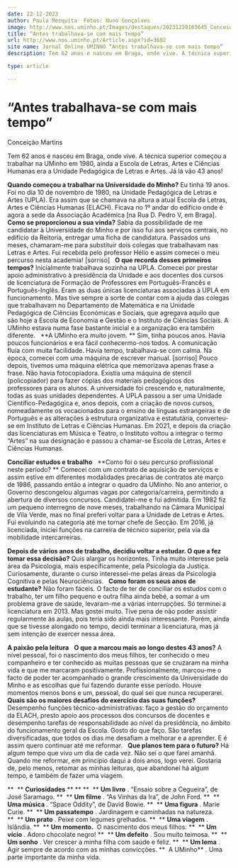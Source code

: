 ```yaml
---
date: 22-12-2023
author: Paula Mesquita  Fotos: Nuno Gonçalves
image: http://www.nos.uminho.pt/Images/destaques/20231220165645_Conceio14.jpg
title: “Antes trabalhava-se com mais tempo”
url: http://www.nos.uminho.pt/Article.aspx?id=3692
site name: Jornal Online UMINHO “Antes trabalhava-se com mais tempo”
description: Tem 62 anos e nasceu em Braga, onde vive. A técnica superior começou a trabalhar na UMinho em 1980, ainda a Escola de Letras, Artes e Ciências Humanas era a Unidade Pedagógica de Letras e Artes. Já lá vão 43 anos!

type: article

---
```

# “Antes trabalhava-se com mais tempo”


  

Conceição Martins

Tem 62 anos e nasceu em Braga, onde vive. A técnica superior começou a trabalhar na UMinho em 1980, ainda a Escola de Letras, Artes e Ciências Humanas era a Unidade Pedagógica de Letras e Artes. Já lá vão 43 anos!

**Quando começou a trabalhar na Universidade do Minho?** 
Eu tinha 19 anos. Foi no dia 10 de novembro de 1980, na Unidade Pedagógica de Letras e Artes (UPLA). Era assim que se chamava na altura a atual Escola de Letras, Artes e Ciências Humanas (ELACH). Ficava no 1º andar do edifício onde é agora a sede da Associação Académica [na Rua D. Pedro V, em Braga].
 
**Como se proporcionou a sua vinda?** 
Sabia da possibilidade de me candidatar à Universidade do Minho e por isso fui aos serviços centrais, no edifício da Reitoria, entregar uma ficha de candidatura. Passados uns meses, chamaram-me para substituir dois colegas que trabalhavam nas Letras e Artes. Fui recebida pelo professor Hélio e assim comecei o meu percurso nesta academia! [sorriso]
 
**O que recorda desses primeiros tempos?** 
Inicialmente trabalhava sozinha na UPLA. Comecei por prestar apoio administrativo à presidência da Unidade e aos docentes dos cursos de licenciatura de Formação de Professores em Português-Francês e Português-Inglês. Eram as duas únicas licenciaturas associadas à UPLA em funcionamento. Mas tive sempre a sorte de contar com a ajuda das colegas que trabalhavam no Departamento de Matemática e na Unidade Pedagógica de Ciências Económicas e Sociais, que agregava aquilo que são hoje a Escola de Economia e Gestão e o Instituto de Ciências Sociais. A UMinho estava numa fase bastante inicial e a organização era também diferente.
 
**A UMinho era muito jovem. ** 
Sim, tinha poucos anos. Havia poucos funcionários e era fácil conhecermo-nos todos. A comunicação fluía com muita facilidade. Havia tempo, trabalhava-se com calma. Na época, comecei com uma máquina de escrever manual. [sorriso] Pouco depois, tivemos uma máquina elétrica que memorizava apenas frase a frase. Não havia fotocopiadora. Existia uma máquina de stencil (policopiador) para fazer cópias dos materiais pedagógicos dos professores para os alunos. A universidade foi crescendo e, naturalmente, todas as suas unidades dependentes. A UPLA passou a ser uma Unidade Científico-Pedagógica e, anos depois, com a criação de novos cursos, nomeadamente os vocacionados para o ensino de línguas estrangeiras e de Português e as alterações à estrutura organizativa e estatutária, converteu-se em Instituto de Letras e Ciências Humanas. Em 2021, e depois da criação das licenciaturas em Música e Teatro, o Instituto voltou a integrar o termo “Artes” na sua designação e passou a chamar-se Escola de Letras, Artes e Ciências Humanas.

**Conciliar estudos e trabalho** 
 
**Como foi o seu percurso profissional neste período? ** 
Comecei com um contrato de aquisição de serviços e assim estive em diferentes modalidades precárias de contratos até março de 1986, passando então a integrar o quadro da UMinho. No ano anterior, o Governo descongelou algumas vagas por categoria/carreira, permitindo a abertura de diversos concursos. Candidatei-me e fui admitida. Em 1982 fiz um pequeno interregno de nove meses, trabalhando na Câmara Municipal de Vila Verde, mas no final preferi voltar para a Unidade de Letras e Artes. Fui evoluindo na categoria até me tornar chefe de Secção. Em 2016, já licenciada, iniciei funções na carreira de técnico superior, pela via da mobilidade intercarreiras.

**Depois de vários anos de trabalho, decidiu voltar a estudar. O que a fez tomar essa decisão?** 
Quis alargar os horizontes. Tinha muito interesse pela área da Psicologia, mais especificamente, pela Psicologia da Justiça. Curiosamente, durante o curso interessei-me pelas áreas da Psicologia Cognitiva e pelas Neurociências.
 
**Como foram os seus anos de estudante?** 
Não foram fáceis. O facto de ter de conciliar os estudos com o trabalho, ter um filho pequeno e outra filha ainda bebé, a somar a um problema grave de saúde, levaram-me a várias interrupções. Só terminei a licenciatura em 2013. Mas gostei muito. Tive pena de não poder assistir regularmente às aulas, pois teria sido ainda mais interessante. Porém, ainda que se tivesse alongado no tempo, decidi terminar a licenciatura, mas já sem intenção de exercer nessa área.

**A paixão pela leitura** 
 
**O que a marcou mais ao longo destes 43 anos?** 
A nível pessoal, foi o nascimento dos meus filhos, ter conhecido o meu companheiro e ter conhecido as muitas pessoas que se cruzaram na minha vida e que me marcaram positivamente. Profissionalmente, marcou-me o facto de poder ter acompanhado o grande crescimento da Universidade do Minho e as escolhas que fui fazendo durante esse período. Houve momentos menos bons e um, pessoal, do qual sei que nunca recuperarei.
 
**Quais são os maiores desafios do exercício das suas funções?** 
Desempenho funções técnico-administrativas: faço a gestão do orçamento da ELACH, presto apoio aos processos dos concursos de docentes e desempenho tarefas de responsabilidade ao nível da presidência, no âmbito do funcionamento geral da Escola. Gosto do que faço. São tarefas diversificadas, que todos os dias me desafiam a melhorar e a aprender. E é assim quero continuar até me reformar.
 
**Que planos tem para o futuro?** 
Há algum tempo que vivo um dia de cada vez. Não sei o que farei amanhã. Quando me reformar, em princípio daqui a dois anos, logo verei. Gostaria de, pelo menos, retomar as minhas leituras, que abandonei há algum tempo, e também de fazer uma viagem.
 
 

**  ** **Curiosidades** 
** ** 
**  ** **Um livro** . “Ensaio sobre a Cegueira”, de José Saramago.
**  ** **Um filme** . “As Vinhas da Ira”, de John Ford.
**  ** **Uma música** . “Space Oddity”, de David Bowie.
**  ** **Uma figura** . Marie Curie.
**  ** **Um passatempo** . Jardinagem e caminhadas na natureza.
**  ** **Um prato** . Peixe com legumes grelhados.
**  ** **Uma viagem** . Islândia.
**  ** **Um momento.**  O nascimento dos meus filhos.
**  ** **Um vício** . Adoro chocolate negro!
**  ** **Um defeito** . Sou muito teimosa.
**  ** **Um sonho** . Ver crescer a minha filha com saúde e feliz.
**  ** **Um lema** . Agir sempre de acordo com as minhas convicções.
**  A UMinho** . Uma parte importante da minha vida.
 

 

